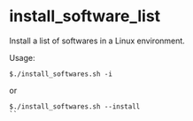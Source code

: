 # install_software_list
Install a list of softwares in a Linux environment.

Usage:
```shell
$./install_softwares.sh -i
```
or
```shell
$./install_softwares.sh --install
``

